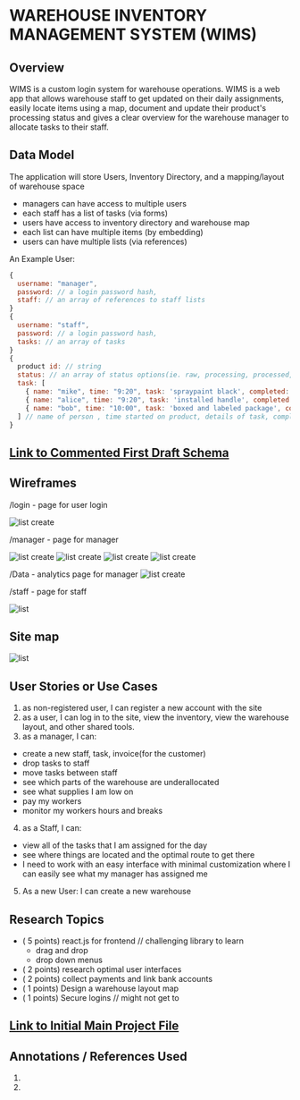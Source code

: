 # WAREHOUSE INVENTORY MANAGEMENT SYSTEM (WIMS)

## Overview

WIMS is a custom login system for warehouse operations. WIMS is a web app that allows warehouse staff to get updated on their daily assignments, easily locate items using a map, document and update their product's processing status and gives a clear overview for the warehouse manager to allocate tasks to their staff.




## Data Model
The application will store Users, Inventory Directory, and a mapping/layout of warehouse space


* managers can have access to multiple users
* each staff has a list of tasks (via forms)
* users have access to inventory directory and warehouse map 
* each list can have multiple items (by embedding)
* users can have multiple lists (via references)

An Example User:

```javascript
{
  username: "manager",
  password: // a login password hash,
  staff: // an array of references to staff lists
}
{
  username: "staff",
  password: // a login password hash,
  tasks: // an array of tasks
}
{
  product id: // string
  status: // an array of status options(ie. raw, processing, processed, ready to ship, shipped, collected payment)
  task: [
    { name: "mike", time: "9:20", task: 'spraypaint black', completed: false},
    { name: "alice", time: "9:20", task: 'installed handle', completed: false},
    { name: "bob", time: "10:00", task: 'boxed and labeled package', completed: true},
  ] // name of person , time started on product, details of task, completed status
}
```

## [Link to Commented First Draft Schema](db.mjs) 


## Wireframes
/login - page for user login

![list create](documentation/Login.png)

/manager - page for manager 

![list create](documentation/M1.png)
![list create](documentation/M2.png)
![list create](documentation/M3.png)
![list create](documentation/M4.png)

/Data - analytics page for manager
![list create](documentation/Data.png)

/staff - page for staff

![list](documentation/S1.png)

## Site map
![list](documentation/Sitemap.png)

## User Stories or Use Cases
1. as non-registered user, I can register a new account with the site
2. as a user, I can log in to the site, view the inventory, view the warehouse layout, and other shared tools.
3. as a manager, I can: 
  - create a new staff, task, invoice(for the customer)
  - drop tasks to staff
  - move tasks between staff
  - see which parts of the warehouse are underallocated
  - see what supplies I am low on
  - pay my workers
  - monitor my workers hours and breaks
4. as a Staff, I can:
  - view all of the tasks that I am assigned for the day
  - see where things are located and the optimal route to get there
  - I need to work with an easy interface with minimal customization where I can easily see what my manager has assigned me
5. As a new User:
  I can create a new warehouse
 


## Research Topics
* ( 5 points) react.js for frontend // challenging library to learn
  * drag and drop
  * drop down menus
* ( 2 points) research optimal user interfaces
* ( 2 points) collect payments and link bank accounts
* ( 1 points) Design a warehouse layout map
* ( 1 points) Secure logins // might not get to

## [Link to Initial Main Project File](app.js) 

## Annotations / References Used
1. 
2.

